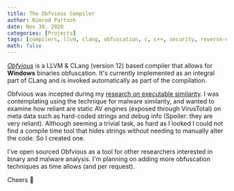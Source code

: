 ```yaml
---
title: The Obfvious Compiler
author: Nimrod Partush
date: Nov 30, 2020
categories: [Projects]
tags: [compilers, llvm, clang, obfuscation, c, c++, security, reverse-engineering, windows]
math: false
---
```


[_Obfvious_](https://github.com/nimrodpar/Obfvious) is a LLVM & CLang (version 12) based compiler that allows for **Windows** binaries obfuscation. It's currently implemented as an integral part of CLang and is invoked automatically as part of the compilation.

Obfvious was incepted during my [research on executable similarity](https://nimrodpar.github.io/posts/firmup-paper/). I was contemplating using the technique for malware similarity, and wanted to examine how reliant are static AV engines (exposed through VirusTotal) on meta data such as hard-coded strings and debug info (Spoiler: they are very reliant). Although seeming a trivial task, as hard as I looked I could not find a compile time tool that hides strings without needing to manually alter the code. So I created one. 

I've open sourced Obfvious as a tool for other researchers interested in binary and malware analysis. I'm planning on adding more obfuscation techniques as time allows (and per request). 

Cheers 🍻
